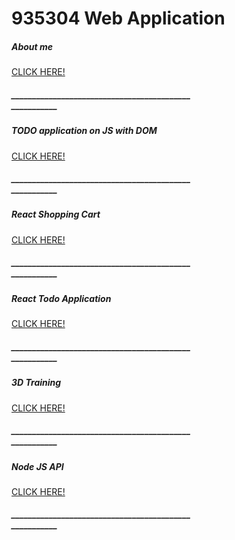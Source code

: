 # 935304 Web Application 
<!-- <a href="aboutme.html">About me</a> -->
<div class="card" style="width: 18rem;">
  <div class="card-body">
    <h5 class="card-title">About me </h5>
        <a href="aboutme.html" class="btn btn-primary">CLICK HERE!</a>
        <h5 class="card-title">______________________________________________________</h5>
  </div>
</div>

<div class="card" style="width: 18rem;">
  <div class="card-body">
    <h5 class="card-title">TODO application on JS with DOM</h5>
         <a href="TODO-App/index.html" class="btn btn-primary">CLICK HERE!</a>
        <h5 class="card-title">______________________________________________________</h5>
  </div>
</div>

<div class="card" style="width: 18rem;">
  <div class="card-body">
    <h5 class="card-title">React Shopping Cart</h5>
         <a href="#" class="btn btn-primary">CLICK HERE!</a>
        <h5 class="card-title">______________________________________________________</h5>
  </div>
</div>

<div class="card" style="width: 18rem;">
  <div class="card-body">
    <h5 class="card-title">React Todo Application</h5>
         <a href="#" class="btn btn-primary">CLICK HERE!</a>
        <h5 class="card-title">______________________________________________________</h5>
  </div>
</div>
 

 <div class="card" style="width: 18rem;">
  <div class="card-body">
    <h5 class="card-title">3D Training</h5>
         <a href="model/index.html" class="btn btn-primary">CLICK HERE!</a>
        <h5 class="card-title">______________________________________________________</h5>
  </div>
</div>

<div class="card" style="width: 18rem;">
  <div class="card-body">
    <h5 class="card-title">Node JS API</h5>
         <a href="#" class="btn btn-primary">CLICK HERE!</a>
        <h5 class="card-title">______________________________________________________</h5>
  </div>
</div>